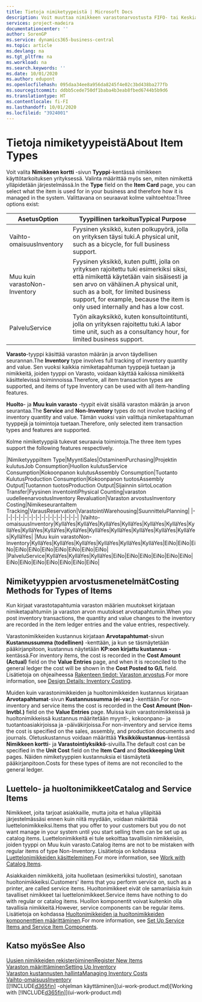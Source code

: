 ```yaml
---
title: Tietoja nimiketyypeistä | Microsoft Docs
description: Voit muuttaa nimikkeen varastonarvostusta FIFO- tai Keskiarvo-arvostusmenetelmällä, esimerkiksi silloin, kun nimikkeen kustannusten muutoksen syynä on jokin muu kuin tapahtuma.
services: project-madeira
documentationcenter: ''
author: SorenGP
ms.service: dynamics365-business-central
ms.topic: article
ms.devlang: na
ms.tgt_pltfrm: na
ms.workload: na
ms.search.keywords: ''
ms.date: 10/01/2020
ms.author: edupont
ms.openlocfilehash: 095daa34ee8a956da8245f4e02c3bd438ba277fb
ms.sourcegitcommit: ddbb5cede750df1baba4b3eab8fbed6744b5b9d6
ms.translationtype: HT
ms.contentlocale: fi-FI
ms.lasthandoff: 10/01/2020
ms.locfileid: "3924001"
---
```

# <a name="about-item-types"></a><span data-ttu-id="c5b88-103">Tietoja nimiketyypeistä</span><span class="sxs-lookup"><span data-stu-id="c5b88-103">About Item Types</span></span>
<span data-ttu-id="c5b88-104">Voit valita **Nimikkeen kortti** -sivun **Tyyppi**-kentässä nimikkeen käyttötarkoituksen yrityksessä. Valinta määrittää myös sen, miten nimikettä ylläpidetään järjestelmässä.</span><span class="sxs-lookup"><span data-stu-id="c5b88-104">In the **Type** field on the **Item Card** page, you can select what the item is used for in your business and therefore how it is managed in the system.</span></span> <span data-ttu-id="c5b88-105">Valittavana on seuraavat kolme vaihtoehtoa:</span><span class="sxs-lookup"><span data-stu-id="c5b88-105">Three options exist:</span></span>

|<span data-ttu-id="c5b88-106">Asetus</span><span class="sxs-lookup"><span data-stu-id="c5b88-106">Option</span></span>|<span data-ttu-id="c5b88-107">Tyypillinen tarkoitus</span><span class="sxs-lookup"><span data-stu-id="c5b88-107">Typical Purpose</span></span>|
|------|-----------|
|<span data-ttu-id="c5b88-108">Vaihto-omaisuus</span><span class="sxs-lookup"><span data-stu-id="c5b88-108">Inventory</span></span>|<span data-ttu-id="c5b88-109">Fyysinen yksikkö, kuten polkupyörä, jolla on yrityksen täysi tuki.</span><span class="sxs-lookup"><span data-stu-id="c5b88-109">A physical unit, such as a bicycle, for full business support.</span></span>|
|<span data-ttu-id="c5b88-110">Muu kuin varasto</span><span class="sxs-lookup"><span data-stu-id="c5b88-110">Non-Inventory</span></span>|<span data-ttu-id="c5b88-111">Fyysinen yksikkö, kuten pultti, jolla on yrityksen rajoitettu tuki esimerkiksi siksi, että nimikettä käytetään vain sisäisesti ja sen arvo on vähäinen.</span><span class="sxs-lookup"><span data-stu-id="c5b88-111">A physical unit, such as a bolt, for limited business support, for example, because the item is only used internally and has a low cost.</span></span>|
|<span data-ttu-id="c5b88-112">Palvelu</span><span class="sxs-lookup"><span data-stu-id="c5b88-112">Service</span></span>|<span data-ttu-id="c5b88-113">Työn aikayksikkö, kuten konsultointitunti, jolla on yrityksen rajoitettu tuki.</span><span class="sxs-lookup"><span data-stu-id="c5b88-113">A labor time unit, such as a consultancy hour, for limited business support.</span></span>|

<span data-ttu-id="c5b88-114">**Varasto**-tyyppi käsittää varaston määrän ja arvon täydellisen seurannan.</span><span class="sxs-lookup"><span data-stu-id="c5b88-114">The **Inventory** type involves full tracking of inventory quantity and value.</span></span> <span data-ttu-id="c5b88-115">Sen vuoksi kaikkia nimiketapahtuman tyyppejä tuetaan ja nimikkeitä, joiden tyyppi on Varasto, voidaan käyttää kaikissa nimikkeitä käsittelevissä toiminnoissa.</span><span class="sxs-lookup"><span data-stu-id="c5b88-115">Therefore, all item transaction types are supported, and items of type Inventory can be used with all item-handling features.</span></span>

<span data-ttu-id="c5b88-116">**Huolto**- ja **Muu kuin varasto** -tyypit eivät sisällä varaston määrän ja arvon seurantaa.</span><span class="sxs-lookup"><span data-stu-id="c5b88-116">The **Service** and **Non-Inventory** types do not involve tracking of inventory quantity and value.</span></span> <span data-ttu-id="c5b88-117">Tämän vuoksi vain valittuja nimiketapahtuman tyyppejä ja toimintoja tuetaan.</span><span class="sxs-lookup"><span data-stu-id="c5b88-117">Therefore, only selected item transaction types and features are supported.</span></span>

<span data-ttu-id="c5b88-118">Kolme nimiketyyppiä tukevat seuraavia toimintoja.</span><span class="sxs-lookup"><span data-stu-id="c5b88-118">The three item types support the following features respectively.</span></span>

|<span data-ttu-id="c5b88-119">Nimiketyyppi</span><span class="sxs-lookup"><span data-stu-id="c5b88-119">Item Type</span></span>|<span data-ttu-id="c5b88-120">Myynti</span><span class="sxs-lookup"><span data-stu-id="c5b88-120">Sales</span></span>|<span data-ttu-id="c5b88-121">Ostaminen</span><span class="sxs-lookup"><span data-stu-id="c5b88-121">Purchasing</span></span>|<span data-ttu-id="c5b88-122">Projektin kulutus</span><span class="sxs-lookup"><span data-stu-id="c5b88-122">Job Consumption</span></span>|<span data-ttu-id="c5b88-123">Huollon kulutus</span><span class="sxs-lookup"><span data-stu-id="c5b88-123">Service Consumption</span></span>|<span data-ttu-id="c5b88-124">Kokoonpanon kulutus</span><span class="sxs-lookup"><span data-stu-id="c5b88-124">Assembly Consumption</span></span>|<span data-ttu-id="c5b88-125">Tuotanto Kulutus</span><span class="sxs-lookup"><span data-stu-id="c5b88-125">Production Consumption</span></span>|<span data-ttu-id="c5b88-126">Kokoonpanon tuotos</span><span class="sxs-lookup"><span data-stu-id="c5b88-126">Assembly Output</span></span>|<span data-ttu-id="c5b88-127">Tuotannon tuotos</span><span class="sxs-lookup"><span data-stu-id="c5b88-127">Production Output</span></span>|<span data-ttu-id="c5b88-128">Sijainnin siirto</span><span class="sxs-lookup"><span data-stu-id="c5b88-128">Location Transfer</span></span>|<span data-ttu-id="c5b88-129">Fyysinen inventointi</span><span class="sxs-lookup"><span data-stu-id="c5b88-129">Physical Counting</span></span>|<span data-ttu-id="c5b88-130">varaston uudelleenarvostus</span><span class="sxs-lookup"><span data-stu-id="c5b88-130">Inventory Revaluation</span></span>|<span data-ttu-id="c5b88-131">Varaston arvostus</span><span class="sxs-lookup"><span data-stu-id="c5b88-131">Inventory Costing</span></span>|<span data-ttu-id="c5b88-132">Nimikeseuranta</span><span class="sxs-lookup"><span data-stu-id="c5b88-132">Item Tracking</span></span>|<span data-ttu-id="c5b88-133">Varaus</span><span class="sxs-lookup"><span data-stu-id="c5b88-133">Reservation</span></span>|<span data-ttu-id="c5b88-134">Varastointi</span><span class="sxs-lookup"><span data-stu-id="c5b88-134">Warehousing</span></span>|<span data-ttu-id="c5b88-135">Suunnittelu</span><span class="sxs-lookup"><span data-stu-id="c5b88-135">Planning</span></span>|
|-|-|-|-|-|-|-|-|-|-|-|-|-|-|-|-|-|-|
|<span data-ttu-id="c5b88-136">Vaihto-omaisuus</span><span class="sxs-lookup"><span data-stu-id="c5b88-136">Inventory</span></span>|<span data-ttu-id="c5b88-137">Kyllä</span><span class="sxs-lookup"><span data-stu-id="c5b88-137">Yes</span></span>|<span data-ttu-id="c5b88-138">Kyllä</span><span class="sxs-lookup"><span data-stu-id="c5b88-138">Yes</span></span>|<span data-ttu-id="c5b88-139">Kyllä</span><span class="sxs-lookup"><span data-stu-id="c5b88-139">Yes</span></span>|<span data-ttu-id="c5b88-140">Kyllä</span><span class="sxs-lookup"><span data-stu-id="c5b88-140">Yes</span></span>|<span data-ttu-id="c5b88-141">Kyllä</span><span class="sxs-lookup"><span data-stu-id="c5b88-141">Yes</span></span>|<span data-ttu-id="c5b88-142">Kyllä</span><span class="sxs-lookup"><span data-stu-id="c5b88-142">Yes</span></span>|<span data-ttu-id="c5b88-143">Kyllä</span><span class="sxs-lookup"><span data-stu-id="c5b88-143">Yes</span></span>|<span data-ttu-id="c5b88-144">Kyllä</span><span class="sxs-lookup"><span data-stu-id="c5b88-144">Yes</span></span>|<span data-ttu-id="c5b88-145">Kyllä</span><span class="sxs-lookup"><span data-stu-id="c5b88-145">Yes</span></span>|<span data-ttu-id="c5b88-146">Kyllä</span><span class="sxs-lookup"><span data-stu-id="c5b88-146">Yes</span></span>|<span data-ttu-id="c5b88-147">Kyllä</span><span class="sxs-lookup"><span data-stu-id="c5b88-147">Yes</span></span>|<span data-ttu-id="c5b88-148">Kyllä</span><span class="sxs-lookup"><span data-stu-id="c5b88-148">Yes</span></span>|<span data-ttu-id="c5b88-149">Kyllä</span><span class="sxs-lookup"><span data-stu-id="c5b88-149">Yes</span></span>|<span data-ttu-id="c5b88-150">Kyllä</span><span class="sxs-lookup"><span data-stu-id="c5b88-150">Yes</span></span>|<span data-ttu-id="c5b88-151">Kyllä</span><span class="sxs-lookup"><span data-stu-id="c5b88-151">Yes</span></span>|<span data-ttu-id="c5b88-152">Kyllä</span><span class="sxs-lookup"><span data-stu-id="c5b88-152">Yes</span></span>|
|<span data-ttu-id="c5b88-153">Muu kuin varasto</span><span class="sxs-lookup"><span data-stu-id="c5b88-153">Non-Inventory</span></span>|<span data-ttu-id="c5b88-154">Kyllä</span><span class="sxs-lookup"><span data-stu-id="c5b88-154">Yes</span></span>|<span data-ttu-id="c5b88-155">Kyllä</span><span class="sxs-lookup"><span data-stu-id="c5b88-155">Yes</span></span>|<span data-ttu-id="c5b88-156">Kyllä</span><span class="sxs-lookup"><span data-stu-id="c5b88-156">Yes</span></span>|<span data-ttu-id="c5b88-157">Kyllä</span><span class="sxs-lookup"><span data-stu-id="c5b88-157">Yes</span></span>|<span data-ttu-id="c5b88-158">Kyllä</span><span class="sxs-lookup"><span data-stu-id="c5b88-158">Yes</span></span>|<span data-ttu-id="c5b88-159">Kyllä</span><span class="sxs-lookup"><span data-stu-id="c5b88-159">Yes</span></span>|<span data-ttu-id="c5b88-160">Ei</span><span class="sxs-lookup"><span data-stu-id="c5b88-160">No</span></span>|<span data-ttu-id="c5b88-161">Ei</span><span class="sxs-lookup"><span data-stu-id="c5b88-161">No</span></span>|<span data-ttu-id="c5b88-162">Ei</span><span class="sxs-lookup"><span data-stu-id="c5b88-162">No</span></span>|<span data-ttu-id="c5b88-163">Ei</span><span class="sxs-lookup"><span data-stu-id="c5b88-163">No</span></span>|<span data-ttu-id="c5b88-164">Ei</span><span class="sxs-lookup"><span data-stu-id="c5b88-164">No</span></span>|<span data-ttu-id="c5b88-165">Ei</span><span class="sxs-lookup"><span data-stu-id="c5b88-165">No</span></span>|<span data-ttu-id="c5b88-166">Ei</span><span class="sxs-lookup"><span data-stu-id="c5b88-166">No</span></span>|<span data-ttu-id="c5b88-167">Ei</span><span class="sxs-lookup"><span data-stu-id="c5b88-167">No</span></span>|<span data-ttu-id="c5b88-168">Ei</span><span class="sxs-lookup"><span data-stu-id="c5b88-168">No</span></span>|<span data-ttu-id="c5b88-169">Ei</span><span class="sxs-lookup"><span data-stu-id="c5b88-169">No</span></span>|
|<span data-ttu-id="c5b88-170">Palvelu</span><span class="sxs-lookup"><span data-stu-id="c5b88-170">Service</span></span>|<span data-ttu-id="c5b88-171">Kyllä</span><span class="sxs-lookup"><span data-stu-id="c5b88-171">Yes</span></span>|<span data-ttu-id="c5b88-172">Kyllä</span><span class="sxs-lookup"><span data-stu-id="c5b88-172">Yes</span></span>|<span data-ttu-id="c5b88-173">Kyllä</span><span class="sxs-lookup"><span data-stu-id="c5b88-173">Yes</span></span>|<span data-ttu-id="c5b88-174">Ei</span><span class="sxs-lookup"><span data-stu-id="c5b88-174">No</span></span>|<span data-ttu-id="c5b88-175">Ei</span><span class="sxs-lookup"><span data-stu-id="c5b88-175">No</span></span>|<span data-ttu-id="c5b88-176">Ei</span><span class="sxs-lookup"><span data-stu-id="c5b88-176">No</span></span>|<span data-ttu-id="c5b88-177">Ei</span><span class="sxs-lookup"><span data-stu-id="c5b88-177">No</span></span>|<span data-ttu-id="c5b88-178">Ei</span><span class="sxs-lookup"><span data-stu-id="c5b88-178">No</span></span>|<span data-ttu-id="c5b88-179">Ei</span><span class="sxs-lookup"><span data-stu-id="c5b88-179">No</span></span>|<span data-ttu-id="c5b88-180">Ei</span><span class="sxs-lookup"><span data-stu-id="c5b88-180">No</span></span>|<span data-ttu-id="c5b88-181">Ei</span><span class="sxs-lookup"><span data-stu-id="c5b88-181">No</span></span>|<span data-ttu-id="c5b88-182">Ei</span><span class="sxs-lookup"><span data-stu-id="c5b88-182">No</span></span>|<span data-ttu-id="c5b88-183">Ei</span><span class="sxs-lookup"><span data-stu-id="c5b88-183">No</span></span>|<span data-ttu-id="c5b88-184">Ei</span><span class="sxs-lookup"><span data-stu-id="c5b88-184">No</span></span>|<span data-ttu-id="c5b88-185">Ei</span><span class="sxs-lookup"><span data-stu-id="c5b88-185">No</span></span>|<span data-ttu-id="c5b88-186">Ei</span><span class="sxs-lookup"><span data-stu-id="c5b88-186">No</span></span>|

## <a name="costing-methods-for-types-of-items"></a><span data-ttu-id="c5b88-187">Nimiketyyppien arvostusmenetelmät</span><span class="sxs-lookup"><span data-stu-id="c5b88-187">Costing Methods for Types of Items</span></span>
<span data-ttu-id="c5b88-188">Kun kirjaat varastotapahtumia varaston määrien muutokset kirjataan nimiketapahtumiin ja varaston arvon muutokset arvotapahtumiin.</span><span class="sxs-lookup"><span data-stu-id="c5b88-188">When you post inventory transactions, the quantity and value changes to the inventory are recorded in the item ledger entries and the value entries, respectively.</span></span> 

<span data-ttu-id="c5b88-189">Varastonimikkeiden kustannus kirjataan **Arvotapahtumat**-sivun **Kustannussumma (todellinen)** -kenttään, ja kun se täsmäytetään pääkirjanpitoon, kustannus näytetään **KP:oon kirjattu kustannus** -kentässä.</span><span class="sxs-lookup"><span data-stu-id="c5b88-189">For inventory items, the cost is recorded in the **Cost Amount (Actual)** field on the **Value Entries** page, and when it is reconciled to the general ledger the cost will be shown in the **Cost Posted to G/L** field.</span></span> <span data-ttu-id="c5b88-190">Lisätietoja on ohjeaiheessa [Rakenteen tiedot: Varaston arvostus](design-details-inventory-costing.md).</span><span class="sxs-lookup"><span data-stu-id="c5b88-190">For more information, see [Design Details: Inventory Costing](design-details-inventory-costing.md).</span></span>

<span data-ttu-id="c5b88-191">Muiden kuin varastonimikkeiden ja huoltonimikkeiden kustannus kirjataan **Arvotapahtumat**-sivun **Kustannussumma (ei-var.)** -kenttään.</span><span class="sxs-lookup"><span data-stu-id="c5b88-191">For non-inventory and service items the cost is recorded in the **Cost Amount (Non-Invtbl.)** field on the **Value Entries** page.</span></span> <span data-ttu-id="c5b88-192">Muissa kuin varastonimikkeissä ja huoltonimikkeissä kustannus määritetään myynti-, kokoonpano- ja tuotantoasiakirjoissa ja -päiväkirjoissa.</span><span class="sxs-lookup"><span data-stu-id="c5b88-192">For non-inventory and service items the cost is specified on the sales, assembly, and production documents and journals.</span></span> <span data-ttu-id="c5b88-193">Oletuskustannus voidaan määrittää **Yksikkökustannus**-kentässä **Nimikkeen kortti**- ja **Varastointiyksikkö**-sivuilla.</span><span class="sxs-lookup"><span data-stu-id="c5b88-193">The default cost can be specified in the **Unit Cost** field on the **Item Card** and **Stockkeeping Unit** pages.</span></span> <span data-ttu-id="c5b88-194">Näiden nimiketyyppien kustannuksia ei täsmäytetä pääkirjanpitoon.</span><span class="sxs-lookup"><span data-stu-id="c5b88-194">Costs for these types of items are not reconciled to the general ledger.</span></span> 

## <a name="catalog-and-service-items"></a><span data-ttu-id="c5b88-195">Luettelo- ja huoltonimikkeet</span><span class="sxs-lookup"><span data-stu-id="c5b88-195">Catalog and Service Items</span></span>
<span data-ttu-id="c5b88-196">Nimikkeet, joita tarjoat asiakkaille, mutta joita et halua ylläpitää järjestelmässäsi ennen kuin niitä myydään, voidaan määrittää luettelonimikkeiksi.</span><span class="sxs-lookup"><span data-stu-id="c5b88-196">Items that you offer to your customers but you do not want manage in your system until you start selling them can be set up as catalog items.</span></span> <span data-ttu-id="c5b88-197">Luettelonimikkeitä ei tule sekoittaa tavallisiin nimikkeisiin, joiden tyyppi on Muu kuin varasto.</span><span class="sxs-lookup"><span data-stu-id="c5b88-197">Catalog items are not to be mistaken with regular items of type Non-Inventory.</span></span> <span data-ttu-id="c5b88-198">Lisätietoja on kohdassa [Luettelonimikkeiden käsitteleminen](inventory-how-work-nonstock-items.md).</span><span class="sxs-lookup"><span data-stu-id="c5b88-198">For more information, see [Work with Catalog Items](inventory-how-work-nonstock-items.md).</span></span>

<span data-ttu-id="c5b88-199">Asiakkaiden nimikkeitä, joita huolletaan (esimerkiksi tulostin), sanotaan huoltonimikkeiksi.</span><span class="sxs-lookup"><span data-stu-id="c5b88-199">Customers' items that you perform service on, such as a printer, are called service items.</span></span> <span data-ttu-id="c5b88-200">Huoltonimikkeet eivät ole samanlaisia kuin tavalliset nimikkeet tai luettelonimikkeet.</span><span class="sxs-lookup"><span data-stu-id="c5b88-200">Service items have nothing to do with regular or catalog items.</span></span> <span data-ttu-id="c5b88-201">Huollon komponentit voivat kuitenkin olla tavallisia nimikkeitä.</span><span class="sxs-lookup"><span data-stu-id="c5b88-201">However, service components can be regular items.</span></span> <span data-ttu-id="c5b88-202">Lisätietoja on kohdassa [Huoltonimikkeiden ja huoltonimikkeiden komponenttien määrittäminen](service-how-setup-service-items.md).</span><span class="sxs-lookup"><span data-stu-id="c5b88-202">For more information, see [Set Up Service Items and Service Item Components](service-how-setup-service-items.md).</span></span>

## <a name="see-also"></a><span data-ttu-id="c5b88-203">Katso myös</span><span class="sxs-lookup"><span data-stu-id="c5b88-203">See Also</span></span>
[<span data-ttu-id="c5b88-204">Uusien nimikkeiden rekisteröiminen</span><span class="sxs-lookup"><span data-stu-id="c5b88-204">Register New Items</span></span>](inventory-how-register-new-items.md)  
[<span data-ttu-id="c5b88-205">Varaston määrittäminen</span><span class="sxs-lookup"><span data-stu-id="c5b88-205">Setting Up Inventory</span></span>](inventory-setup-inventory.md)  
[<span data-ttu-id="c5b88-206">Varaston kustannusten hallinta</span><span class="sxs-lookup"><span data-stu-id="c5b88-206">Managing Inventory Costs</span></span>](finance-manage-inventory-costs.md)  
[<span data-ttu-id="c5b88-207">Vaihto-omaisuus</span><span class="sxs-lookup"><span data-stu-id="c5b88-207">Inventory</span></span>](inventory-manage-inventory.md)  
<span data-ttu-id="c5b88-208">[[!INCLUDE[d365fin](includes/d365fin_md.md)] -ohjelman käyttäminen](ui-work-product.md)</span><span class="sxs-lookup"><span data-stu-id="c5b88-208">[Working with [!INCLUDE[d365fin](includes/d365fin_md.md)]](ui-work-product.md)</span></span>

